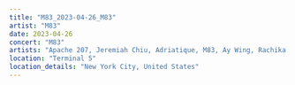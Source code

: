 ```yaml
---
title: "M83_2023-04-26_M83"
artist: "M83"
date: 2023-04-26
concert: "M83"
artists: "Apache 207, Jeremiah Chiu, Adriatique, M83, Ay Wing, Rachika Nayar"
location: "Terminal 5"
location_details: "New York City, United States"
---
```

